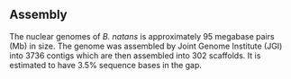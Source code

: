 Assembly
--------

The nuclear genomes of *B. natans* is approximately 95 megabase pairs
(Mb) in size. The genome was assembled by Joint Genome Institute (JGI)
into 3736 contigs which are then assembled into 302 scaffolds. It is
estimated to have 3.5% sequence bases in the gap.
